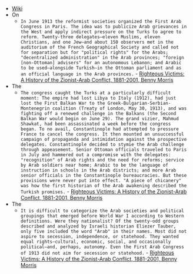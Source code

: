 - [Wiki](https://en.wikipedia.org/wiki/Arab_Congress_of_1913)
- On
	- `In June 1913 the reformist societies organized the First Arab Congress in Paris. The idea was to publicize Arab grievances in the West and apply indirect pressure on the Turks to agree to reform. Twenty-three delegates—eleven Muslims, eleven Christians, and one Jew—and about 150 observers met in the auditorium of the French Geographical Society and called not for separation but for "political rights" for the Arabs; "decentralized administration" in the Arab provinces; "foreign [non-Ottoman] advisers" for an autonomous Lebanon; and Arabic to be used—alongside Turkish—in the Ottoman parliament and as an official language in the Arab provinces.`  - [Righteous Victims: A History of the Zionist-Arab Conflict, 1881-2001, Benny Morris](https://gateway.pinata.cloud/ipfs/bafykbzaced6rtb5d4wthw3wapbnqafd3w7znfmikvzx43dqifs5amzbyzltas?filename=Righteous%20Victims%3A%20A%20History%20of%20the%20Zionist-Arab%20Conflict%2C%20--%20Benny%20Morris%20--%202001%20--%20Vintage%20--%209780679744757%20--%200ffdde5f35058146403a55786f6cfc18%20--%20Anna%E2%80%99s%20Archive.pdf)
- The
	- `The congress caught the Turks at a particularly difficult moment: The empire had lost Libya to Italy (1912), had just lost the First Balkan War to the Greek-Bulgarian-Serbian-Montenegrin coalition (Treaty of London, May 30, 1913), and was fighting off a renewed challenge in the Balkans (the Second Balkan War would begin on June 29). The grand vizier, Mahmud Shawkat, had been assassinated a week before the congress began. To no avail, Constantinople had attempted to pressure France to cancel the congress. It then mounted an unsuccessful campaign of propaganda and intimidation against the prospective delegates. Constantinople decided to stymie the Arab challenge through appeasement. Senior Ottoman officials traveled to Paris in July and hammered out a compromise with the delegates: "recognition" of Arab rights and the need for reforms; service by Arab soldiers near home; Arabic to be the language of instruction in schools in the Arab districts; and more Arab senior officials in the Constantinople bureaucracies. But these provisions were never put into effect. "A piece of chicanery" was how the first historian of the Arab awakening described the Turkish promises.`  - [Righteous Victims: A History of the Zionist-Arab Conflict, 1881-2001, Benny Morris](https://gateway.pinata.cloud/ipfs/bafykbzaced6rtb5d4wthw3wapbnqafd3w7znfmikvzx43dqifs5amzbyzltas?filename=Righteous%20Victims%3A%20A%20History%20of%20the%20Zionist-Arab%20Conflict%2C%20--%20Benny%20Morris%20--%202001%20--%20Vintage%20--%209780679744757%20--%200ffdde5f35058146403a55786f6cfc18%20--%20Anna%E2%80%99s%20Archive.pdf)
- The
	- `It is difficult to categorize the Arab societies and political groupings that emerged before World War I according to Western definitions. Were they nationalist? Of the twenty-odd groups described and analyzed by Israeli historian Eliezer Tauber, only five included the word "Arab" in their names. Most did not aspire to secession, independence, or statehood. They wanted equal rights—cultural, economic, social, and occasionally political—and, perhaps, autonomy. Even the First Arab Congress of 1913 did not aim for secession or statehood.`  - [Righteous Victims: A History of the Zionist-Arab Conflict, 1881-2001, Benny Morris](https://gateway.pinata.cloud/ipfs/bafykbzaced6rtb5d4wthw3wapbnqafd3w7znfmikvzx43dqifs5amzbyzltas?filename=Righteous%20Victims%3A%20A%20History%20of%20the%20Zionist-Arab%20Conflict%2C%20--%20Benny%20Morris%20--%202001%20--%20Vintage%20--%209780679744757%20--%200ffdde5f35058146403a55786f6cfc18%20--%20Anna%E2%80%99s%20Archive.pdf)